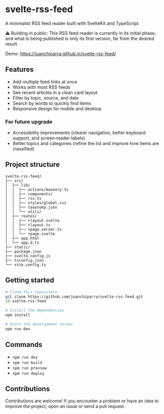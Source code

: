 # svelte-rss-feed
A minimalist RSS feed reader built with SvelteKit and TypeScript

⚠️ Building in public: This RSS feed reader is currently in its initial phase, and what is being published is only its first version, far from the desired result.

Demo: https://juanchiparra.github.io/svelte-rss-feed/

## Features
- Add multiple feed links at once
- Works with most RSS feeds
- See recent articles in a clean card layout
- Filter by topic, source, and date
- Search by words to quickly find items
- Responsive design for mobile and desktop

### For future upgrade
- Accessibility improvements (clearer navigation, better keyboard support, and screen‑reader labels)
- Better topics and categories (refine the list and improve how items are classified)


## Project structure
```
svelte-rss-feed/
├── src/
│  ├── lib/
│  │  ├── actions/masonry.ts
│  │  ├── components/
│  │  ├── rss.ts
│  │  ├── styles/global.css
│  │  ├── taxonomy.json
│  │  └── utils/
│  ├── routes/
│  │  ├── +layout.svelte
│  │  ├── +layout.ts
│  │  ├── +page.server.ts
│  │  └── +page.svelte
│  ├── app.html
│  └── app.d.ts
├── static/
├── package.json
├── svelte.config.js
├── tsconfig.json
└── vite.config.ts
```

## Getting started
```bash
# Clone this repository
git clone https://github.com/juanchiparra/svelte-rss-feed.git
cd svelte-rss-feed

# Install the dependencies
npm install

# Start the development server
npm run dev
```

## Commands
- `npm run dev`
- `npm run build`
- `npm run preview`
- `npm run deploy`

## Contributions
Contributions are welcome! If you encounter a problem or have an idea to improve the project, open an issue or send a pull request.
